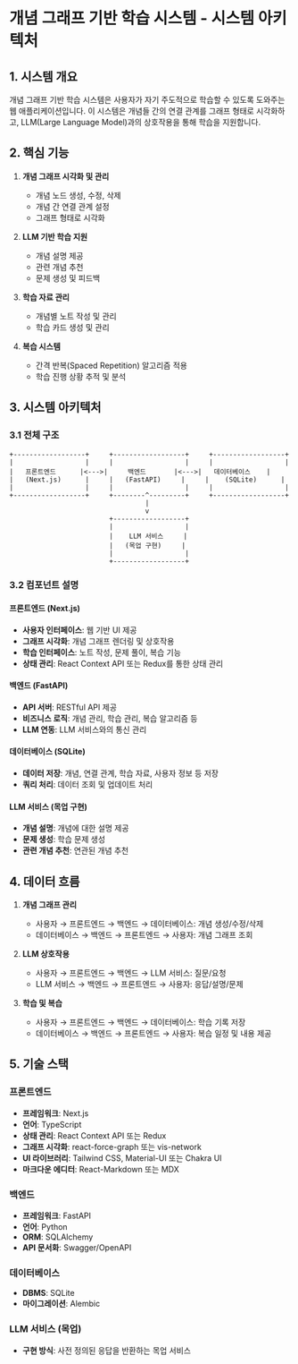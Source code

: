 # 개념 그래프 기반 학습 시스템 - 시스템 아키텍처

## 1. 시스템 개요

개념 그래프 기반 학습 시스템은 사용자가 자기 주도적으로 학습할 수 있도록 도와주는 웹 애플리케이션입니다. 이 시스템은 개념들 간의 연결 관계를 그래프 형태로 시각화하고, LLM(Large Language Model)과의 상호작용을 통해 학습을 지원합니다.

## 2. 핵심 기능

1. **개념 그래프 시각화 및 관리**
   - 개념 노드 생성, 수정, 삭제
   - 개념 간 연결 관계 설정
   - 그래프 형태로 시각화

2. **LLM 기반 학습 지원**
   - 개념 설명 제공
   - 관련 개념 추천
   - 문제 생성 및 피드백

3. **학습 자료 관리**
   - 개념별 노트 작성 및 관리
   - 학습 카드 생성 및 관리

4. **복습 시스템**
   - 간격 반복(Spaced Repetition) 알고리즘 적용
   - 학습 진행 상황 추적 및 분석

## 3. 시스템 아키텍처

### 3.1 전체 구조

```
+------------------+     +------------------+     +------------------+
|                  |     |                  |     |                  |
|   프론트엔드      |<--->|     백엔드       |<--->|   데이터베이스    |
|   (Next.js)      |     |   (FastAPI)     |     |    (SQLite)      |
|                  |     |                  |     |                  |
+------------------+     +--------^---------+     +------------------+
                                  |
                                  v
                         +------------------+
                         |                  |
                         |    LLM 서비스     |
                         |   (목업 구현)     |
                         |                  |
                         +------------------+
```

### 3.2 컴포넌트 설명

#### 프론트엔드 (Next.js)
- **사용자 인터페이스**: 웹 기반 UI 제공
- **그래프 시각화**: 개념 그래프 렌더링 및 상호작용
- **학습 인터페이스**: 노트 작성, 문제 풀이, 복습 기능
- **상태 관리**: React Context API 또는 Redux를 통한 상태 관리

#### 백엔드 (FastAPI)
- **API 서버**: RESTful API 제공
- **비즈니스 로직**: 개념 관리, 학습 관리, 복습 알고리즘 등
- **LLM 연동**: LLM 서비스와의 통신 관리

#### 데이터베이스 (SQLite)
- **데이터 저장**: 개념, 연결 관계, 학습 자료, 사용자 정보 등 저장
- **쿼리 처리**: 데이터 조회 및 업데이트 처리

#### LLM 서비스 (목업 구현)
- **개념 설명**: 개념에 대한 설명 제공
- **문제 생성**: 학습 문제 생성
- **관련 개념 추천**: 연관된 개념 추천

## 4. 데이터 흐름

1. **개념 그래프 관리**
   - 사용자 → 프론트엔드 → 백엔드 → 데이터베이스: 개념 생성/수정/삭제
   - 데이터베이스 → 백엔드 → 프론트엔드 → 사용자: 개념 그래프 조회

2. **LLM 상호작용**
   - 사용자 → 프론트엔드 → 백엔드 → LLM 서비스: 질문/요청
   - LLM 서비스 → 백엔드 → 프론트엔드 → 사용자: 응답/설명/문제

3. **학습 및 복습**
   - 사용자 → 프론트엔드 → 백엔드 → 데이터베이스: 학습 기록 저장
   - 데이터베이스 → 백엔드 → 프론트엔드 → 사용자: 복습 일정 및 내용 제공

## 5. 기술 스택

### 프론트엔드
- **프레임워크**: Next.js
- **언어**: TypeScript
- **상태 관리**: React Context API 또는 Redux
- **그래프 시각화**: react-force-graph 또는 vis-network
- **UI 라이브러리**: Tailwind CSS, Material-UI 또는 Chakra UI
- **마크다운 에디터**: React-Markdown 또는 MDX

### 백엔드
- **프레임워크**: FastAPI
- **언어**: Python
- **ORM**: SQLAlchemy
- **API 문서화**: Swagger/OpenAPI

### 데이터베이스
- **DBMS**: SQLite
- **마이그레이션**: Alembic

### LLM 서비스 (목업)
- **구현 방식**: 사전 정의된 응답을 반환하는 목업 서비스
